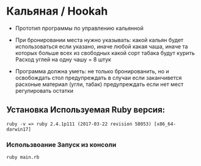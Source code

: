 
# Кальяная / Hookah

* Прототип программы по управлению кальянной
 
* При бронировании места нужно указывать:
 какой кальян будет использоваться если указано, иначе любой
 какая чаша, иначе та которых больше всех из свободных
 какой сорт табака будут курить
 Расход углей на одну чашу = 8 штук
 
* Программа должна уметь:
 не только бронированить, но и освобождать стол
 предупреждать в случаи если заканчивется расхоные материал (угли, табак)
 предупреждать если нет мест
 регулировать остатки

## Установка Используемая Ruby версия:
``` ruby -v => ruby 2.4.1p111 (2017-03-22 revision 58053) [x86_64-darwin17] ```

### Использвоание Запуск из консоли
``` ruby main.rb ```